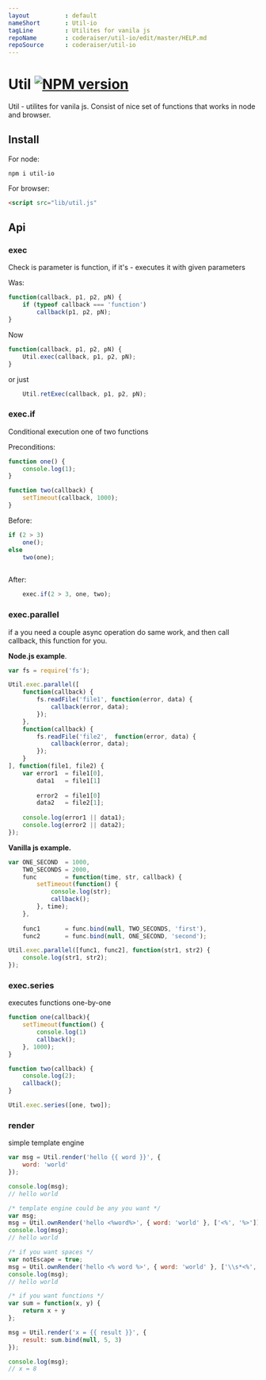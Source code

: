 ```yaml
---
layout          : default
nameShort       : Util-io
tagLine         : Utilites for vanila js
repoName        : coderaiser/util-io/edit/master/HELP.md
repoSource      : coderaiser/util-io
---
```


# Util [![NPM version][NPMIMGURL]][NPMURL]
[NPMIMGURL]:                https://badge.fury.io/js/util-io.png
[NPM_INFO_IMG]:             https://nodei.co/npm/util-io.png?downloads=true&&stars
[NPMURL]:                   https://npmjs.org/package/util-io "npm"

Util - utilites for vanila js. Consist of nice set of functions that works in node and browser.

## Install
For node:

```
npm i util-io
```
For browser:

```html
<script src="lib/util.js"
```

## Api

### exec
Check is parameter is function, if it's - executes it with given parameters

Was:

```js
function(callback, p1, p2, pN) {
    if (typeof callback === 'function')
        callback(p1, p2, pN);
}
```

Now

```js
function(callback, p1, p2, pN) {
    Util.exec(callback, p1, p2, pN);
}
```

or just

```js
    Util.retExec(callback, p1, p2, pN);
```

### exec.if
Conditional execution one of two functions

Preconditions:

```js
function one() {
    console.log(1);
}

function two(callback) {
    setTimeout(callback, 1000);
}
```


Before:

```js
if (2 > 3)
    one();
else
    two(one);
    
```

After:

```js
    exec.if(2 > 3, one, two);
```

### exec.parallel
if a you need a couple async operation do same work, and then call callback, this function for you.

**Node.js example**.

```js
var fs = require('fs');

Util.exec.parallel([
    function(callback) {
        fs.readFile('file1', function(error, data) {
            callback(error, data);
        });
    },
    function(callback) {
        fs.readFile('file2',  function(error, data) {
            callback(error, data);
        });
    }
], function(file1, file2) {
    var error1  = file1[0],
        data1   = file1[1]
        
        error2  = file1[0]
        data2   = file2[1];
    
    console.log(error1 || data1);
    console.log(error2 || data2);
});
```
**Vanilla js example.**

```js
var ONE_SECOND  = 1000,
    TWO_SECONDS = 2000,
    func        = function(time, str, callback) {
        setTimeout(function() {
            console.log(str);
            callback();
        }, time);
    },
    
    func1       = func.bind(null, TWO_SECONDS, 'first'),
    func2       = func.bind(null, ONE_SECOND, 'second');

Util.exec.parallel([func1, func2], function(str1, str2) {
    console.log(str1, str2);
});
```

### exec.series
executes functions one-by-one

```js
function one(callback){
    setTimeout(function() {
        console.log(1)
        callback();
    }, 1000);
}

function two(callback) {
    console.log(2);
    callback();
}

Util.exec.series([one, two]);
```

### render
simple template engine

```js
var msg = Util.render('hello {{ word }}', {
    word: 'world'
});

console.log(msg);
// hello world
```

```js
/* template engine could be any you want */
var msg;
msg = Util.ownRender('hello <%word%>', { word: 'world' }, ['<%', '%>']);
console.log(msg);
// hello world

/* if you want spaces */
var notEscape = true;
msg = Util.ownRender('hello <% word %>', { word: 'world' }, ['\\s*<%', '\\s*%>'], notEscape);
console.log(msg);
// hello world

/* if you want functions */
var sum = function(x, y) {
    return x + y
};

msg = Util.render('x = {{ result }}', {
    result: sum.bind(null, 5, 3)
});

console.log(msg);
// x = 8
```

